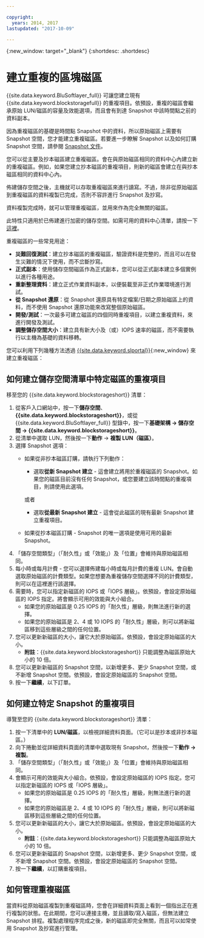 ```yaml
---

copyright:
  years: 2014, 2017
lastupdated: "2017-10-09"

---
```

{:new_window: target="_blank"}
{:shortdesc: .shortdesc}

# 建立重複的區塊磁區

{{site.data.keyword.BluSoftlayer_full}} 可讓您建立現有 {{site.data.keyword.blockstoragefull}} 的重複項目。依預設，重複的磁區會繼承原始 LUN/磁區的容量及效能選項，而且會有到達 Snapshot 中該時間點之前的資料副本。   

因為重複磁區的基礎是時間點 Snapshot 中的資料，所以原始磁區上需要有 Snapshot 空間，您才能建立重複磁區。若要進一步瞭解 Snapshot 以及如何訂購 Snapshot 空間，請參閱 [Snapshot 文件](snapshots.html)。  

您可以從主要及抄本磁區建立重複磁區。會在與原始磁區相同的資料中心內建立新的重複磁區。例如，如果您建立抄本磁區的重複項目，則新的磁區會建立在與抄本磁區相同的資料中心內。    

佈建儲存空間之後，主機就可以存取重複磁區來進行讀寫。不過，除非從原始磁區到重複磁區的資料複製已完成，否則不容許進行 Snapshot 及抄寫。 

資料複製完成時，就可以管理重複磁區，並用來作為完全無關的磁區。 

此特性只適用於已佈建進行加密的儲存空間。如需可用的資料中心清單，請按一下[這裡](new-ibm-block-and-file-storage-location-and-features.html)。 

重複磁區的一些常見用途：
- **災難回復測試**：建立抄本磁區的重複磁區，驗證資料是完整的，而且可以在發生災難的情況下使用，而不岔斷抄寫。 
- **正式副本**：使用儲存空間磁區作為正式副本，您可以從正式副本建立多個實例以進行各種用途。 
- **重新整理資料**：建立正式作業資料副本，以便裝載至非正式作業環境進行測試。 
- **從 Snapshot 還原**：從 Snapshot 還原具有特定檔案/日期之原始磁區上的資料，而不使用 Snapshot 還原功能來改寫整個原始磁區。 
- **開發/測試**：一次最多可建立磁區的四個同時重複項目，以建立重複資料，來進行開發及測試。 
- **調整儲存空間大小**：建立具有新大小及（或）IOPS 速率的磁區，而不需要執行以主機為基礎的資料移轉。  
	

您可以利用下列幾種方法透過 [{{site.data.keyword.slportal}}](https://control.softlayer.com/){:new_window} 來建立重複磁區： 

## 如何建立儲存空間清單中特定磁區的重複項目

移至您的 {{site.data.keyword.blockstorageshort}} 清單：

1. 從客戶入口網站中，按一下**儲存空間**、**{{site.data.keyword.blockstorageshort}}**，或從 {{site.data.keyword.BluSoftlayer_full}} 型錄中，按一下**基礎架構 -> 儲存空間 -> {{site.data.keyword.blockstorageshort}}**。 
2. 從清單中選取 LUN，然後按一下**動作** -> **複製 LUN（磁區）**。 
3. 選擇 Snapshot 選項： 
    - 如果從非抄本磁區訂購，請執行下列動作：
      - 選取**從新 Snapshot 建立** - 這會建立將用於重複磁區的 Snapshot。如果您的磁區目前沒有任何 Snapshot，或您要建立該時間點的重複項目，則請使用此選項。
    
      或者
      - 選取**從最新 Snapshot 建立** - 這會從此磁區的現有最新 Snapshot 建立重複項目。 
    - 如果從抄本磁區訂購 - Snapshot 的唯一選項是使用可用的最新 Snapshot。 
4. 「儲存空間類型」（「耐久性」或「效能」）及「位置」會維持與原始磁區相同。
5. 每小時或每月計費 - 您可以選擇佈建每小時或每月計費的重複 LUN。會自動選取原始磁區的計費類型。如果您想要為重複儲存空間選擇不同的計費類型，則可以在這裡進行該選擇。 
5. 需要時，您可以指定新磁區的 IOPS 或「IOPS 層級」。依預設，會設定原始磁區的 IOPS 指定。將會顯示可用的效能與大小組合。
    - 如果您的原始磁區是 0.25 IOPS 的「耐久性」層級，則無法進行新的選擇。 
    - 如果您的原始磁區是 2、4 或 10 IOPS 的「耐久性」層級，則可以將新磁區移到這些層級之間的任何位置。 
6. 您可以更新新磁區的大小，讓它大於原始磁區。依預設，會設定原始磁區的大小。 
    - **附註**：{{site.data.keyword.blockstorageshort}} 只能調整為磁區原始大小的 10 倍。 
7. 您可以更新新磁區的 Snapshot 空間，以新增更多、更少 Snapshot 空間，或不新增 Snapshot 空間。依預設，會設定原始磁區的 Snapshot 空間。 
8. 按一下**繼續**，以下訂單。 



## 如何建立特定 Snapshot 的重複項目

導覽至您的 {{site.data.keyword.blockstorageshort}} 清單：

1. 按一下清單中的 **LUN/磁區**，以檢視詳細資料頁面。（它可以是抄本或非抄本磁區。） 
2. 向下捲動並從詳細資料頁面的清單中選取現有 Snapshot，然後按一下**動作 -> 複製**。   
3. 「儲存空間類型」（「耐久性」或「效能」）及「位置」會維持與原始磁區相同。 
4. 會顯示可用的效能與大小組合。依預設，會設定原始磁區的 IOPS 指定。您可以指定新磁區的 IOPS 或「IOPS 層級」。 
    - 如果您的原始磁區是 0.25 IOPS 的「耐久性」層級，則無法進行新的選擇。 
    - 如果您的原始磁區是 2、4 或 10 IOPS 的「耐久性」層級，則可以將新磁區移到這些層級之間的任何位置。 
5. 您可以更新新磁區的大小，讓它大於原始磁區。依預設，會設定原始磁區的大小。 
    - **附註**：{{site.data.keyword.blockstorageshort}} 只能調整為磁區原始大小的 10 倍。 
6. 您可以更新新磁區的 Snapshot 空間，以新增更多、更少 Snapshot 空間，或不新增 Snapshot 空間。依預設，會設定原始磁區的 Snapshot 空間。 
7. 按一下**繼續**，以訂購重複項目。 


## 如何管理重複磁區

當資料從原始磁區複製到重複磁區時，您會在詳細資料頁面上看到一個指出正在進行複製的狀態。在此期間，您可以連接主機，並且讀取/寫入磁區，但無法建立 Snapshot 排程。複製處理程序完成之後，新的磁區即完全無關，而且可以如常使用 Snapshot 及抄寫進行管理。 
